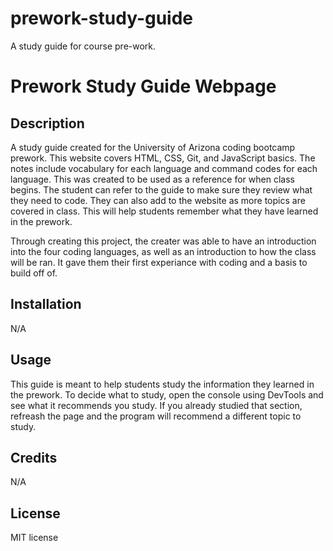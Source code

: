 # prework-study-guide
A study guide for course pre-work. 
# Prework Study Guide Webpage

## Description

A study guide created for the University of Arizona coding bootcamp prework. This website covers HTML, CSS, Git, and JavaScript basics. The notes include vocabulary for each language and command codes for each language. This was created to be used as a reference for when class begins. The student can refer to the guide to make sure they review what they need to code. They can also add to the website as more topics are covered in class. This will help students remember what they have learned in the prework.

Through creating this project, the creater was able to have an introduction into the four coding languages, as well as an introduction to how the class will be ran. It gave them their first experiance with coding and a basis to build off of. 




## Installation

N/A

## Usage
This guide is meant to help students study the information they learned in the prework. To decide what to study, open the console using DevTools and see what it recommends you study. If you already studied that section, refreash the page and the program will recommend a different topic to study.


## Credits
N/A

## License
MIT license

